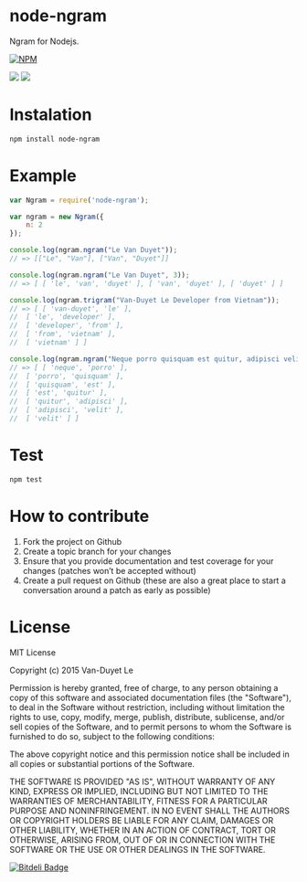 # node-ngram

Ngram for Nodejs.

[![NPM](https://nodei.co/npm/node-ngram.png?downloads=true&downloadRank=true&stars=true)](https://nodei.co/npm/node-ngram/)

<img src="https://img.shields.io/github/forks/duyetdev/node-ngram.svg" />
<img src="https://img.shields.io/twitter/url/https/github.com/duyetdev/node-ngram.svg?style=social" />

# Instalation 

```sh
npm install node-ngram
```

# Example

```js
var Ngram = require('node-ngram');

var ngram = new Ngram({
	n: 2
});

console.log(ngram.ngram("Le Van Duyet"));
// => [["Le", "Van"], ["Van", "Duyet"]]

console.log(ngram.ngram("Le Van Duyet", 3));
// => [ [ 'le', 'van', 'duyet' ], [ 'van', 'duyet' ], [ 'duyet' ] ]

console.log(ngram.trigram("Van-Duyet Le Developer from Vietnam"));
// => [ [ 'van-duyet', 'le' ],
//  [ 'le', 'developer' ],
//  [ 'developer', 'from' ],
//  [ 'from', 'vietnam' ],
//  [ 'vietnam' ] ]

console.log(ngram.ngram("Neque porro quisquam est quitur, adipisci velit."));
// => [ [ 'neque', 'porro' ],
//  [ 'porro', 'quisquam' ],
//  [ 'quisquam', 'est' ],
//  [ 'est', 'quitur' ],
//  [ 'quitur', 'adipisci' ],
//  [ 'adipisci', 'velit' ],
//  [ 'velit' ] ]

```

# Test
```sh
npm test
```

# How to contribute
1. Fork the project on Github
2. Create a topic branch for your changes
3. Ensure that you provide documentation and test coverage for your changes (patches won’t be accepted without)
4. Create a pull request on Github (these are also a great place to start a conversation around a patch as early as possible)

# License
MIT License

Copyright (c) 2015 Van-Duyet Le

Permission is hereby granted, free of charge, to any person obtaining a copy of this software and associated documentation files (the "Software"), to deal in the Software without restriction, including without limitation the rights to use, copy, modify, merge, publish, distribute, sublicense, and/or sell copies of the Software, and to permit persons to whom the Software is furnished to do so, subject to the following conditions:

The above copyright notice and this permission notice shall be included in all copies or substantial portions of the Software.

THE SOFTWARE IS PROVIDED "AS IS", WITHOUT WARRANTY OF ANY KIND, EXPRESS OR IMPLIED, INCLUDING BUT NOT LIMITED TO THE WARRANTIES OF MERCHANTABILITY, FITNESS FOR A PARTICULAR PURPOSE AND NONINFRINGEMENT. IN NO EVENT SHALL THE AUTHORS OR COPYRIGHT HOLDERS BE LIABLE FOR ANY CLAIM, DAMAGES OR OTHER LIABILITY, WHETHER IN AN ACTION OF CONTRACT, TORT OR OTHERWISE, ARISING FROM, OUT OF OR IN CONNECTION WITH THE SOFTWARE OR THE USE OR OTHER DEALINGS IN THE SOFTWARE.


[![Bitdeli Badge](https://d2weczhvl823v0.cloudfront.net/duyetdev/node-ngram/trend.png)](https://bitdeli.com/free "Bitdeli Badge")

